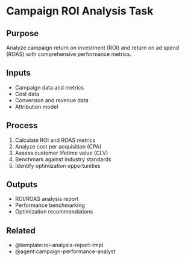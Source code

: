 # Campaign ROI Analysis Task

## Purpose
Analyze campaign return on investment (ROI) and return on ad spend (ROAS) with comprehensive performance metrics.

## Inputs
- Campaign data and metrics
- Cost data
- Conversion and revenue data
- Attribution model

## Process
1. Calculate ROI and ROAS metrics
2. Analyze cost per acquisition (CPA)
3. Assess customer lifetime value (CLV)
4. Benchmark against industry standards
5. Identify optimization opportunities

## Outputs
- ROI/ROAS analysis report
- Performance benchmarking
- Optimization recommendations

## Related
- @template:roi-analysis-report-tmpl
- @agent:campaign-performance-analyst
